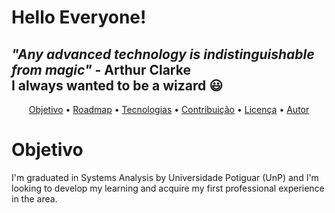 # Hello Everyone!

## <i>"Any advanced technology is indistinguishable from magic"</i> - Arthur Clarke </br> I always wanted to be a wizard 😃

<p align="center">
 <a href="#objetivo">Objetivo</a> •
 <a href="#roadmap">Roadmap</a> • 
 <a href="#tecnologias">Tecnologias</a> • 
 <a href="#contribuicao">Contribuição</a> • 
 <a href="#licenc-a">Licença</a> • 
 <a href="#autor">Autor</a>
</p>

# Objetivo
<p>I'm graduated in Systems Analysis by Universidade Potiguar (UnP) and I'm looking to develop my learning and acquire my first professional experience in the area.</p>


